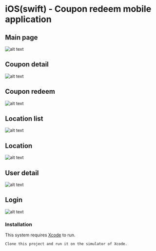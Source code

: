 # iOS(swift) - Coupon redeem mobile application

## Main page
![alt text](https://github.com/HK-KYL/swift-ios-CouponApp/blob/master/readme-img/main.png=250x250)

## Coupon detail
![alt text](https://github.com/HK-KYL/swift-ios-CouponApp/blob/master/readme-img/detail.png?raw=true)

## Coupon redeem
![alt text](https://github.com/HK-KYL/swift-ios-CouponApp/blob/master/readme-img/redeem.png?raw=true)

## Location list
![alt text](https://github.com/HK-KYL/swift-ios-CouponApp/blob/master/readme-img/location_list.png?raw=true)

## Location
![alt text](https://github.com/HK-KYL/swift-ios-CouponApp/blob/master/readme-img/location.png?raw=true)

## User detail
![alt text](https://github.com/HK-KYL/swift-ios-CouponApp/blob/master/readme-img/user_detail.png?raw=true)

## Login
![alt text](https://github.com/HK-KYL/swift-ios-CouponApp/blob/master/readme-img/login.png?raw=true)



### Installation

This system requires [Xcode](https://apps.apple.com/hk/app/xcode/id497799835?mt=12) to run.

```sh
Clone this project and run it on the simulator of Xcode.
```
